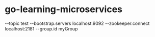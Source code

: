 # go-learning-microservices

--topic test --bootstrap.servers localhost:9092 --zookeeper.connect localhost:2181 --group.id myGroup
